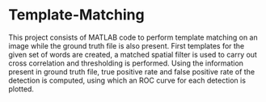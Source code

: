 # Template-Matching

This project consists of MATLAB code to perform template matching on an image while the ground truth file is also present. First templates for the given set of words are created, a matched spatial filter is used to carry out cross correlation and thresholding is performed. Using the information present in ground truth file, true positive rate and false positive rate of the detection is computed, using which an ROC curve for each detection is plotted.
